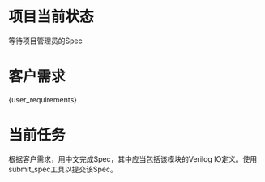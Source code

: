 # 项目当前状态

等待项目管理员的Spec

# 客户需求

{user_requirements}

# 当前任务

根据客户需求，用中文完成Spec，其中应当包括该模块的Verilog IO定义。使用submit_spec工具以提交该Spec。
